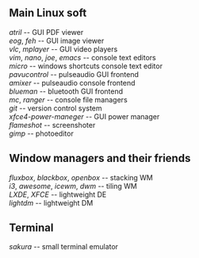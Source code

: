 ## Main Linux soft
*atril* -- GUI PDF viewer  
*eog*, *feh* -- GUI image viewer  
*vlc*, *mplayer* -- GUI video players  
*vim*, *nano*, *joe*, *emacs* -- console text editors  
*micro* -- windows shortcuts console text editor  
*pavucontrol* -- pulseaudio GUI frontend  
*amixer* -- pulseaudio console frontend  
*blueman* -- bluetooth GUI frontend  
*mc*, *ranger* -- console file managers  
*git* -- version control system  
*xfce4-power-maneger* -- GUI power manager  
*flameshot* -- screenshoter  
*gimp* -- photoeditor

## Window managers and their friends
*fluxbox*, *blackbox*, *openbox* -- stacking WM  
*i3*, *awesome*, *icewm*, *dwm* -- tiling WM  
*LXDE*, *XFCE* -- lightweight DE  
*lightdm* -- lightweight DM  

## Terminal
*sakura* -- small terminal emulator  

